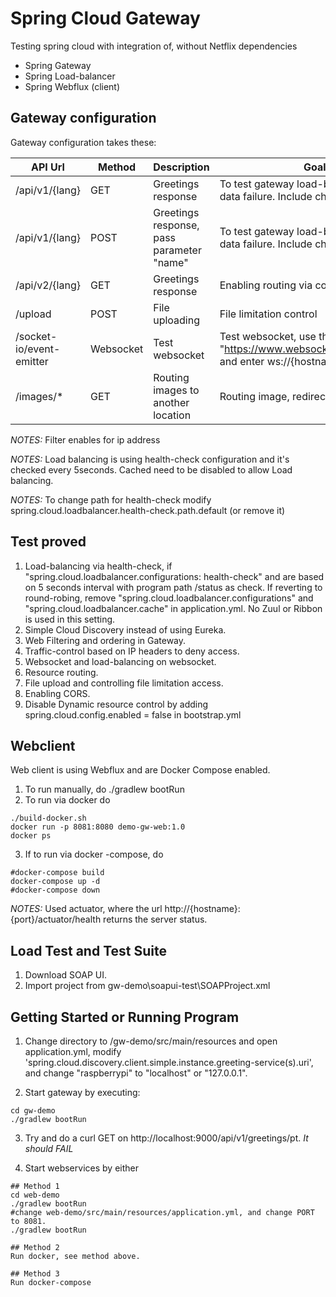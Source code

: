 # Spring Cloud Gateway
Testing spring cloud with integration of, without Netflix dependencies
- Spring Gateway
- Spring Load-balancer
- Spring Webflux (client)

## Gateway configuration
Gateway configuration takes these:

| API Url | Method | Description | Goal |
| ------- | ------ | ----------- | ---- |
| /api/v1/{lang} | GET | Greetings response | To test gateway load-balancing and data failure. Include chain filters. |
| /api/v1/{lang} | POST | Greetings response, pass parameter "name" | To test gateway load-balancing and data failure. Include chain filters. |
| /api/v2/{lang} | GET | Greetings response | Enabling routing via codes. |
| /upload | POST | File uploading | File limitation control |
| /socket-io/event-emitter | Websocket | Test websocket | Test websocket, use this site "https://www.websocket.org/echo.html" and enter ws://{hostname}:{port} |
| /images/* | GET | Routing images to another location | Routing image, redirect |

*NOTES:* Filter enables for ip address

*NOTES:* Load balancing is using health-check configuration and it's checked every 5seconds. Cached need to be disabled to allow Load balancing.

*NOTES:* To change path for health-check modify spring.cloud.loadbalancer.health-check.path.default (or remove it)

## Test proved
1. Load-balancing via health-check, if "spring.cloud.loadbalancer.configurations: health-check" and are based on 5 seconds interval with program path /status as check. If reverting to round-robing, remove "spring.cloud.loadbalancer.configurations" and "spring.cloud.loadbalancer.cache" in application.yml. No Zuul or Ribbon is used in this setting.
2. Simple Cloud Discovery instead of using Eureka.
3. Web Filtering and ordering in Gateway.
4. Traffic-control based on IP headers to deny access.
5. Websocket and load-balancing on websocket.
6. Resource routing.
7. File upload and controlling file limitation access.
8. Enabling CORS.
9. Disable Dynamic resource control by adding spring.cloud.config.enabled = false in bootstrap.yml


## Webclient
Web client is using Webflux and are Docker Compose enabled.
1) To run manually, do ./gradlew bootRun
2) To run via docker do
 
 ```
./build-docker.sh
docker run -p 8081:8080 demo-gw-web:1.0
docker ps
```

3) If to run via docker -compose, do

```
#docker-compose build
docker-compose up -d
#docker-compose down
```

*NOTES:* Used actuator, where the url http://{hostname}:{port}/actuator/health returns the server status.

## Load Test and Test Suite

1. Download SOAP UI.
2. Import project from gw-demo\soapui-test\SOAPProject.xml

## Getting Started or Running Program
1. Change directory to /gw-demo/src/main/resources and open application.yml, modify 'spring.cloud.discovery.client.simple.instance.greeting-service(s).uri', and change "raspberrypi" to "localhost" or "127.0.0.1".

2. Start gateway by executing:

```
cd gw-demo
./gradlew bootRun
```

3. Try and do a curl GET on http://localhost:9000/api/v1/greetings/pt. *It should FAIL*

4. Start webservices by either

```
## Method 1
cd web-demo
./gradlew bootRun
#change web-demo/src/main/resources/application.yml, and change PORT to 8081.
./gradlew bootRun

## Method 2
Run docker, see method above.

## Method 3
Run docker-compose
```
